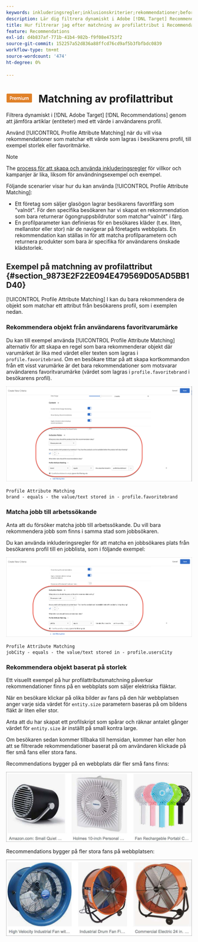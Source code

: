 ```yaml
---
keywords: inkluderingsregler;inklusionskriterier;rekommendationer;befordran;kampanjer;dynamisk filtrering;dynamisk;profilattributsmatchning
description: Lär dig filtrera dynamiskt i Adobe [!DNL Target] Recommendations genom att jämföra artiklar (entiteter) med ett värde i användarens profil.
title: Hur filtrerar jag efter matchning av profilattribut i Recommendations-aktiviteter?
feature: Recommendations
exl-id: d4b837af-771b-41b4-982b-f9f08e4753f2
source-git-commit: 152257a52d836a88ffcd76cd9af5b3fbfbdc0839
workflow-type: tm+mt
source-wordcount: '474'
ht-degree: 0%

---
```


# ![PREMIUM](/help/main/assets/premium.png) Matchning av profilattribut

Filtrera dynamiskt i [!DNL Adobe Target] [!DNL Recommendations] genom att jämföra artiklar (entiteter) med ett värde i användarens profil.

Använd [!UICONTROL Profile Attribute Matching] när du vill visa rekommendationer som matchar ett värde som lagras i besökarens profil, till exempel storlek eller favoritmärke.

>[!NOTE]
>
>The [process för att skapa och använda inkluderingsregler](/help/main/c-recommendations/c-algorithms/use-dynamic-and-static-inclusion-rules.md) för villkor och kampanjer är lika, liksom för användningsexempel och exempel.

Följande scenarier visar hur du kan använda [!UICONTROL Profile Attribute Matching]:

* Ett företag som säljer glasögon lagrar besökarens favoritfärg som &quot;valnöt&quot;. För den specifika besökaren har vi skapat en rekommendation som bara returnerar ögongruppsbildrutor som matchar&quot;valnöt&quot; i färg.
* En profilparameter kan definieras för en besökares kläder (t.ex. liten, mellanstor eller stor) när de navigerar på företagets webbplats. En rekommendation kan ställas in för att matcha profilparametern och returnera produkter som bara är specifika för användarens önskade klädstorlek.

## Exempel på matchning av profilattribut {#section_9873E2F22E094E479569D05AD5BB1D40}

[!UICONTROL Profile Attribute Matching] I kan du bara rekommendera de objekt som matchar ett attribut från besökarens profil, som i exemplen nedan.

### Rekommendera objekt från användarens favoritvarumärke

Du kan till exempel använda [!UICONTROL Profile Attribute Matching] alternativ för att skapa en regel som bara rekommenderar objekt där varumärket är lika med värdet eller texten som lagras i `profile.favoritebrand`. Om en besökare tittar på att skapa kortkommandon från ett visst varumärke är det bara rekommendationer som motsvarar användarens favoritvarumärke (värdet som lagras i `profile.favoritebrand` i besökarens profil).

![Favoritmärke](/help/main/c-recommendations/c-algorithms/assets/favorite-brand.png)

```
Profile Attribute Matching
brand - equals - the value/text stored in - profile.favoritebrand
```

### Matcha jobb till arbetssökande

Anta att du försöker matcha jobb till arbetssökande. Du vill bara rekommendera jobb som finns i samma stad som jobbsökaren.

Du kan använda inkluderingsregler för att matcha en jobbsökares plats från besökarens profil till en jobblista, som i följande exempel:

![Användarens ort](/help/main/c-recommendations/c-algorithms/assets/city.png)

```
Profile Attribute Matching
jobCity - equals - the value/text stored in - profile.usersCity
```

### Rekommendera objekt baserat på storlek

Ett visuellt exempel på hur profilattributsmatchning påverkar rekommendationer finns på en webbplats som säljer elektriska fläktar.

När en besökare klickar på olika bilder av fans på den här webbplatsen anger varje sida värdet för `entity.size` parametern baseras på om bildens fläkt är liten eller stor.

Anta att du har skapat ett profilskript som spårar och räknar antalet gånger värdet för `entity.size` är inställt på small kontra large.

Om besökaren sedan kommer tillbaka till hemsidan, kommer han eller hon att se filtrerade rekommendationer baserat på om användaren klickade på fler små fans eller stora fans.

Recommendations bygger på en webbplats där fler små fans finns:

![rekommendationer för små fans](/help/main/c-recommendations/c-algorithms/assets/small-fans.png)

Recommendations bygger på fler stora fans på webbplatsen:

![rekommendationer för stora fläktar](/help/main/c-recommendations/c-algorithms/assets/large-fans.png)
